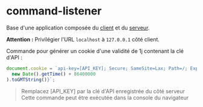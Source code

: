 # command-listener

Base d'une application composée du [client](client/) et du [serveur](server/).

**Attention :** Privilégier l'URL `localhost` à `127.0.0.1` côté client.

Commande pour générer un cookie d'une validité de 1j contenant la clé d'API :

```js
document.cookie = `api-key=[API_KEY]; Secure; SameSite=Lax; Path=/; Expires=${new Date(
  new Date().getTime() + 86400000
).toGMTString()}`;
```

> Remplacez [API_KEY] par la clé d'API enregistrée du côté serveur  
> Cette commande peut être exécutée dans la console du navigateur
